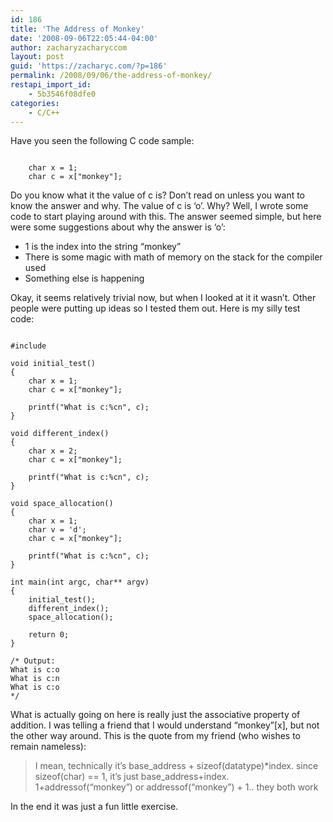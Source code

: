 ```yaml
---
id: 186
title: 'The Address of Monkey'
date: '2008-09-06T22:05:44-04:00'
author: zacharyzacharyccom
layout: post
guid: 'https://zacharyc.com/?p=186'
permalink: /2008/09/06/the-address-of-monkey/
restapi_import_id:
    - 5b3546f08dfe0
categories:
    - C/C++
---
```


Have you seen the following C code sample:

```

	char x = 1;
	char c = x["monkey"];
```

Do you know what it the value of c is? Don’t read on unless you want to know the answer and why. The value of c is ‘o’. Why? Well, I wrote some code to start playing around with this. The answer seemed simple, but here were some suggestions about why the answer is ‘o’:

- 1 is the index into the string “monkey”
- There is some magic with math of memory on the stack for the compiler used
- Something else is happening

Okay, it seems relatively trivial now, but when I looked at it it wasn’t. Other people were putting up ideas so I tested them out. Here is my silly test code:

```

#include 

void initial_test()
{
	char x = 1;
	char c = x["monkey"];
	
	printf("What is c:%cn", c);
}

void different_index()
{
	char x = 2;
	char c = x["monkey"];
	
	printf("What is c:%cn", c);
}

void space_allocation()
{
	char x = 1;
	char v = 'd';
	char c = x["monkey"];
	
	printf("What is c:%cn", c);
}

int main(int argc, char** argv)
{
	initial_test();
	different_index();
	space_allocation();
	
	return 0;
}

/* Output:
What is c:o
What is c:n
What is c:o
*/
```

What is actually going on here is really just the associative property of addition. I was telling a friend that I would understand “monkey”\[x\], but not the other way around. This is the quote from my friend (who wishes to remain nameless):

> I mean, technically it’s base\_address + sizeof(datatype)\*index. since sizeof(char) == 1, it’s just base\_address+index. 1+addressof(“monkey”) or addressof(“monkey”) + 1.. they both work

In the end it was just a fun little exercise.